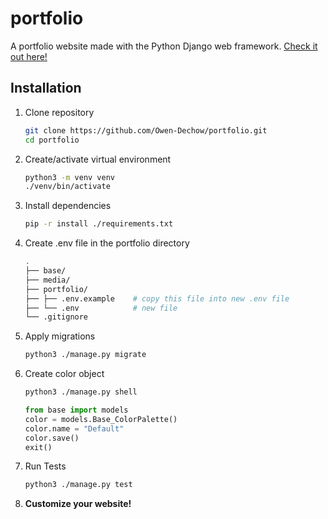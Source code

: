 # portfolio
A portfolio website made with the Python Django web framework.
[Check it out here!](https://owendechow.pythonanywhere.com/)

## Installation
1. Clone repository
   ```bash
   git clone https://github.com/Owen-Dechow/portfolio.git
   cd portfolio
   ```
1. Create/activate virtual environment
    ```bash
    python3 -m venv venv
    ./venv/bin/activate
    ```
1. Install dependencies
    ```bash
    pip -r install ./requirements.txt
    ```
1. Create .env file in the portfolio directory
   ```bash
   .
   ├── base/
   ├── media/
   ├── portfolio/
   ├── ├── .env.example    # copy this file into new .env file
   ├── └── .env            # new file
   └── .gitignore
   ```
1. Apply migrations
   ```bash
   python3 ./manage.py migrate
   ```
1. Create color object
   ```bash
   python3 ./manage.py shell
   ```
   ```python
   from base import models
   color = models.Base_ColorPalette()
   color.name = "Default"
   color.save()
   exit()
   ```
1. Run Tests
   ```bash
   python3 ./manage.py test
   ```
1. **Customize your website!**